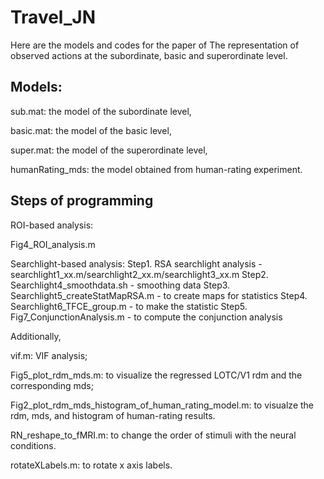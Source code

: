 # Travel_JN
Here are the models and codes for the paper of The representation of observed actions at the subordinate, basic and superordinate level.



## Models:

  sub.mat: the model of the subordinate level, 

  basic.mat: the model of the basic level, 

  super.mat: the model of the superordinate level,

  humanRating_mds: the model obtained from human-rating experiment.


## Steps of programming

ROI-based analysis:

Fig4_ROI_analysis.m

Searchlight-based analysis:
Step1. RSA searchlight analysis - searchlight1_xx.m/searchlight2_xx.m/searchlight3_xx.m
Step2. Searchlight4_smoothdata.sh - smoothing data
Step3. Searchlight5_createStatMapRSA.m - to create maps for statistics
Step4. Searchlight6_TFCE_group.m - to make the statistic
Step5. Fig7_ConjunctionAnalysis.m - to compute the conjunction analysis

Additionally, 

vif.m: VIF analysis; 

Fig5_plot_rdm_mds.m: to visualize the regressed LOTC/V1 rdm and the corresponding mds; 

Fig2_plot_rdm_mds_histogram_of_human_rating_model.m: to visualze the rdm, mds, and histogram of human-rating results.

RN_reshape_to_fMRI.m: to change the order of stimuli with the neural conditions.

rotateXLabels.m: to rotate x axis labels.
